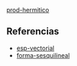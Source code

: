 [prod-hermitico](pdf/prod-hermitico.pdf)

## Referencias
- [esp-vectorial](./esp-vectorial.md)
- [forma-sesquilineal](./forma-sesquilineal.md)
